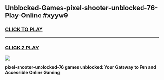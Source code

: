 
## Unblocked-Games-pixel-shooter-unblocked-76-Play-Online #xyyw9
<h3>
<a href="https://news.freeplayer.one?title=pixel-shooter-unblocked-76&ref=3">CLICK TO PLAY</a></h3>
<hr>

<h3>
<a href="https://news.freeplayer.one?title=pixel-shooter-unblocked-76&ref=3">CLICK 2 PLAY</a>
  
</h3>

<a href="https://news.freeplayer.one?title=pixel-shooter-unblocked-76&ref=3"><img src="https://clearcache.store/games.png"></a>


**pixel-shooter-unblocked-76 games unblocked: Your Gateway to Fun and Accessible Online Gaming**
